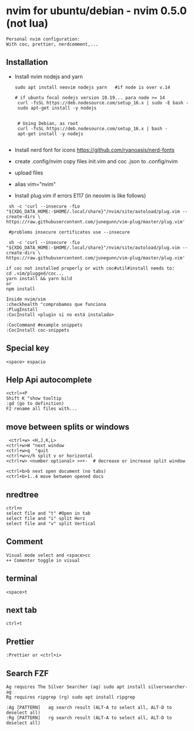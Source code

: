 # nvim for ubuntu/debian - nvim 0.5.0 (not lua)
```
Personal nvim configuration:
With coc, prettier, nerdcomment,...
```

## Installation


- Install nvim nodejs and yarn 
  
  ``` 
  sudo apt install neovim nodejs yarn   #if node is over v.14
  
  # if ubuntu focal nodejs version 10.19... para node >= 14
   curl -fsSL https://deb.nodesource.com/setup_16.x | sudo -E bash -
   sudo apt-get install -y nodejs


   # Using Debian, as root
   curl -fsSL https://deb.nodesource.com/setup_16.x | bash -
   apt-get install -y nodejs
      
  ```
  
- Install nerd font for icons https://github.com/ryanoasis/nerd-fonts
- create .config/nvim
copy files init.vim and coc .json to .config/nvim
- upload files
- alias vim="nvim"

- Install plug.vim if errors E117 (in neovim is like follows) 
```
 sh -c 'curl --insecure -fLo "${XDG_DATA_HOME:-$HOME/.local/share}"/nvim/site/autoload/plug.vim --create-dirs \                                                                https://raw.githubusercontent.com/junegunn/vim-plug/master/plug.vim'
 
 #problems insecure certificates use --insecure
 
 sh -c 'curl --insecure -fLo "${XDG_DATA_HOME:-$HOME/.local/share}"/nvim/site/autoload/plug.vim --create-dirs \                                                                https://raw.githubusercontent.com/junegunn/vim-plug/master/plug.vim'
 ```
 
```
if coc not installed properly or with coc#util#install needs to:
cd .vim/plugged/coc...
yarn install && yarn bild
or
npm install
```

```
Inside nvim/vim
:checkhealth "comprobamos que funciona
:PlugInstall 
:CocInstall <plugin si no está instalado>

:CocCommand #example snippets
:CocInstall coc-snippets
```

## Special key
```<space> espacio```
 
## Help Api autocomplete
```
<ctrl>+P
Shift K "show tooltip
:gd (go to definition)
F2 rename all files with...
```
## move between splits or windows
```
 <ctrl+w> <H,J,K,L>
<ctrl+w>W "next window
<ctrl+w>q  "quit
<ctrl+w>v/h split v or horizontal
<ctrl+w> <number optional> ><+-  # decrease or increase split window

<ctrl+b>b next open document (no tabs)
<ctrl+b>1..4 move between opened docs
```
 
## nredtree
 ```
ctrl+n
select file and "t" #Open in tab 
select file and "i" split Horz
select file and "v" split Vertical
```
 
## Comment
 ```
Visual mode select and <space>cc
++ Comenter toggle in visual
```
## terminal
 ```
<space>t
```
 
## next tab
 ```
ctrl+t
```
## Prettier
 ```
:Prettier or <ctrl+i>
```
 
## Search FZF
 ```
Ag requires The Silver Searcher (ag) sudo apt install silversearcher-ag
Rg requires ripgrep (rg) sudo apt install ripgrep

:Ag [PATTERN]	ag search result (ALT-A to select all, ALT-D to deselect all)
:Rg [PATTERN]	rg search result (ALT-A to select all, ALT-D to deselect all)
```
